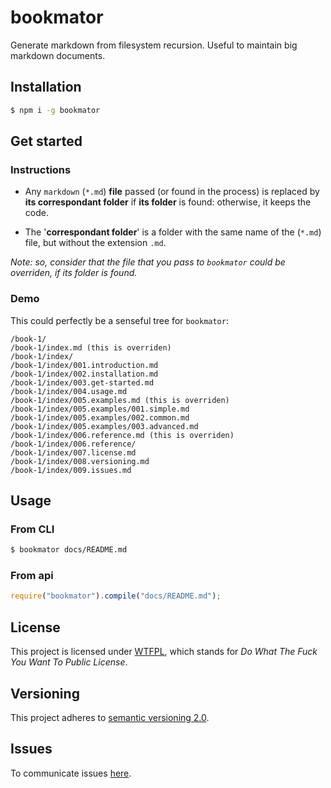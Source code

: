 # bookmator

Generate markdown from filesystem recursion. Useful to maintain big markdown documents.

## Installation

```sh
$ npm i -g bookmator
```

## Get started

### Instructions

  - Any `markdown` (`*.md`) **file** passed (or found in the process) is replaced by **its correspondant folder** if **its folder** is found: otherwise, it keeps the code.

  - The '**correspondant folder**' is a folder with the same name of the (`*.md`) file, but without the extension `.md`.

*Note: so, consider that the file that you pass to `bookmator` could be overriden, if its folder is found.*

### Demo

This could perfectly be a senseful tree for `bookmator`:

```
/book-1/
/book-1/index.md (this is overriden)
/book-1/index/
/book-1/index/001.introduction.md
/book-1/index/002.installation.md
/book-1/index/003.get-started.md
/book-1/index/004.usage.md
/book-1/index/005.examples.md (this is overriden)
/book-1/index/005.examples/001.simple.md
/book-1/index/005.examples/002.common.md
/book-1/index/005.examples/003.advanced.md
/book-1/index/006.reference.md (this is overriden)
/book-1/index/006.reference/
/book-1/index/007.license.md
/book-1/index/008.versioning.md
/book-1/index/009.issues.md
```

## Usage

### From CLI

```sh
$ bookmator docs/README.md
```

### From api

```js
require("bookmator").compile("docs/README.md");
```

## License

This project is licensed under [WTFPL](https://es.wikipedia.org/wiki/WTFPL), which stands for *Do What The Fuck You Want To Public License*.

## Versioning

This project adheres to [semantic versioning 2.0](https://semver.org/).

## Issues

To communicate issues [here](https://github.com/allnulled/bookmator/issues/new).
